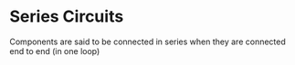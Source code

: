 # Series Circuits
Components are said to be connected in series when they are connected end to end (in one loop)